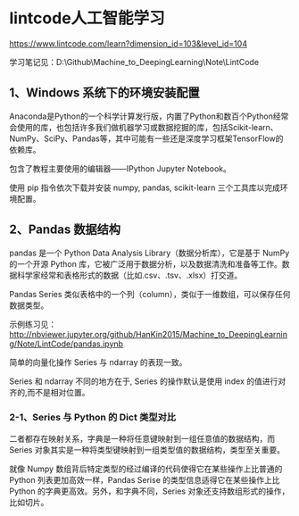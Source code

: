 # lintcode人工智能学习
https://www.lintcode.com/learn?dimension_id=103&level_id=104

学习笔记见：D:\Github\Machine_to_DeepingLearning\Note\LintCode

## 1、Windows 系统下的环境安装配置
Anaconda是Python的一个科学计算发行版，内置了Python和数百个Python经常会使用的库，也包括许多我们做机器学习或数据挖掘的库，包括Scikit-learn、NumPy、SciPy、Pandas等，其中可能有一些还是深度学习框架TensorFlow的依赖库。

包含了教程主要使用的编辑器——IPython Jupyter Notebook。

使用 pip 指令依次下载并安装 numpy, pandas, scikit-learn 三个工具库以完成环境配置。

## 2、Pandas 数据结构
pandas 是一个 Python Data Analysis Library（数据分析库），它是基于 NumPy 的一个开源 Python 库，它被广泛用于数据分析，以及数据清洗和准备等工作。数据科学家经常和表格形式的数据（比如.csv、.tsv、.xlsx）打交道。

Pandas Series 类似表格中的一个列（column），类似于一维数组，可以保存任何数据类型。

示例练习见：http://nbviewer.jupyter.org/github/HanKin2015/Machine_to_DeepingLearning/Note/LintCode/pandas.ipynb

简单的向量化操作 Series 与 ndarray 的表现一致。

Series 和 ndarray 不同的地方在于, Series 的操作默认是使用 index 的值进行对齐的,而不是相对位置。

### 2-1、Series 与 Python 的 Dict 类型对比
二者都存在映射关系，字典是一种将任意键映射到一组任意值的数据结构，而 Series 对象其实是一种将类型键映射到一组类型值的数据结构，类型至关重要。

就像 Numpy 数组背后特定类型的经过编译的代码使得它在某些操作上比普通的 Python 列表更加高效一样，Pandas Serise 的类型信息适得它在某些操作上比 Python 的字典更高效。另外，和字典不同，Series 对象还支持数组形式的操作，比如切片。
























